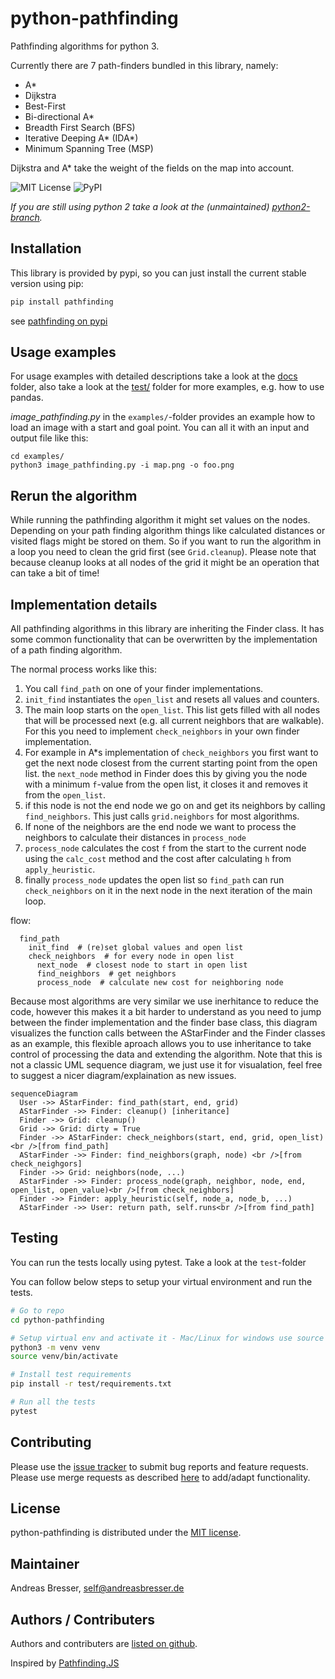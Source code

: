 # python-pathfinding

Pathfinding algorithms for python 3.

Currently there are 7 path-finders bundled in this library, namely:

- A\*
- Dijkstra
- Best-First
- Bi-directional A\*
- Breadth First Search (BFS)
- Iterative Deeping A\* (IDA\*)
- Minimum Spanning Tree (MSP)

Dijkstra and A\* take the weight of the fields on the map into account.

![MIT License](https://img.shields.io/github/license/brean/python-pathfinding)
![PyPI](https://img.shields.io/pypi/v/pathfinding)

_If you are still using python 2 take a look at the (unmaintained) [python2-branch](https://github.com/brean/python-pathfinding/tree/python2)._

## Installation

This library is provided by pypi, so you can just install the current stable version using pip:

```python
pip install pathfinding
```

see [pathfinding on pypi](https://pypi.org/project/pathfinding/)

## Usage examples

For usage examples with detailed descriptions take a look at the [docs](docs/) folder, also take a look at the [test/](test/) folder for more examples, e.g. how to use pandas.

*image_pathfinding.py* in the `examples/`-folder provides an example how to load an image with a start and goal point. You can all it with an input and output file like this:
```
cd examples/
python3 image_pathfinding.py -i map.png -o foo.png
```

## Rerun the algorithm

While running the pathfinding algorithm it might set values on the nodes. Depending on your path finding algorithm things like calculated distances or visited flags might be stored on them. So if you want to run the algorithm in a loop you need to clean the grid first (see `Grid.cleanup`). Please note that because cleanup looks at all nodes of the grid it might be an operation that can take a bit of time!

## Implementation details

All pathfinding algorithms in this library are inheriting the Finder class. It has some common functionality that can be overwritten by the implementation of a path finding algorithm.

The normal process works like this:

1. You call `find_path` on one of your finder implementations.
1. `init_find` instantiates the `open_list` and resets all values and counters.
1. The main loop starts on the `open_list`. This list gets filled with all nodes that will be processed next (e.g. all current neighbors that are walkable). For this you need to implement `check_neighbors` in your own finder implementation.
1. For example in A\*s implementation of `check_neighbors` you first want to get the next node closest from the current starting point from the open list. the `next_node` method in Finder does this by giving you the node with a minimum `f`-value from the open list, it closes it and removes it from the `open_list`.
1. if this node is not the end node we go on and get its neighbors by calling `find_neighbors`. This just calls `grid.neighbors` for most algorithms.
1. If none of the neighbors are the end node we want to process the neighbors to calculate their distances in `process_node`
1. `process_node` calculates the cost `f` from the start to the current node using the `calc_cost` method and the cost after calculating `h` from `apply_heuristic`.
1. finally `process_node` updates the open list so `find_path` can run `check_neighbors` on it in the next node in the next iteration of the main loop.

flow:

```pseudo
  find_path
    init_find  # (re)set global values and open list
    check_neighbors  # for every node in open list
      next_node  # closest node to start in open list
      find_neighbors  # get neighbors
      process_node  # calculate new cost for neighboring node
```

Because most algorithms are very similar we use inerhitance to reduce the code, however this makes it a bit harder to understand as you need to jump between the finder implementation and the finder base class, this diagram visualizes the function calls between the AStarFinder and the Finder classes as an example, this flexible aproach allows you to use inheritance to take control of processing the data and extending the algorithm. Note that this is not a classic UML sequence diagram, we just use it for visualation, feel free to suggest a nicer diagram/explaination as new issues.
```mermaid
sequenceDiagram
  User ->> AStarFinder: find_path(start, end, grid)
  AStarFinder ->> Finder: cleanup() [inheritance]
  Finder ->> Grid: cleanup()
  Grid ->> Grid: dirty = True
  Finder ->> AStarFinder: check_neighbors(start, end, grid, open_list) <br />[from find_path]
  AStarFinder ->> Finder: find_neighbors(graph, node) <br />[from check_neighgors]
  Finder ->> Grid: neighbors(node, ...)
  AStarFinder ->> Finder: process_node(graph, neighbor, node, end, open_list, open_value)<br />[from check_neighbors]
  Finder ->> Finder: apply_heuristic(self, node_a, node_b, ...)
  AStarFinder ->> User: return path, self.runs<br />[from find_path]
```

## Testing

You can run the tests locally using pytest. Take a look at the `test`-folder

You can follow below steps to setup your virtual environment and run the tests.

```bash
# Go to repo
cd python-pathfinding

# Setup virtual env and activate it - Mac/Linux for windows use source venv/Scripts/activate
python3 -m venv venv
source venv/bin/activate

# Install test requirements
pip install -r test/requirements.txt

# Run all the tests
pytest
```

## Contributing

Please use the [issue tracker](https://github.com/brean/python-pathfinding/issues) to submit bug reports and feature requests. Please use merge requests as described [here](/CONTRIBUTING.md) to add/adapt functionality.

## License

python-pathfinding is distributed under the [MIT license](https://opensource.org/licenses/MIT).

## Maintainer

Andreas Bresser, self@andreasbresser.de

## Authors / Contributers

Authors and contributers are [listed on github](https://github.com/brean/python-pathfinding/graphs/contributors).

Inspired by [Pathfinding.JS](https://github.com/qiao/PathFinding.js)
